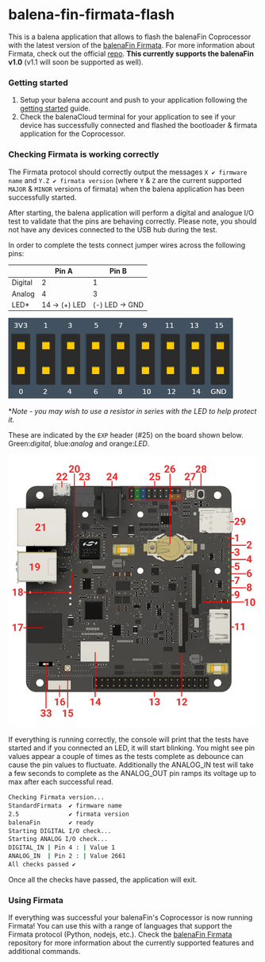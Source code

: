 # balena-fin-firmata-flash

This is a balena application that allows to flash the balenaFin Coprocessor with the latest version of the [balenaFin Firmata](https://github.com/balena-io/balena-fin-coprocessor-firmata). For more information about Firmata, check out the official [repo](https://github.com/firmata/protocol). **This currently supports the balenaFin v1.0** (v1.1 will soon be supported as well).

### Getting started

1. Setup your balena account and push to your application following the [getting started](https://www.balena.io/docs/learn/getting-started/fincm3/python/#account-setup) guide.
2. Check the balenaCloud terminal for your application to see if your device has successfully connected and flashed the bootloader & firmata application for the Coprocessor.

### Checking Firmata is working correctly

The Firmata protocol should correctly output the messages `X ✔ firmware name` and `Y.Z ✔ firmata version` (where `Y` & `Z` are the current supported `MAJOR` & `MINOR` versions of firmata) when the balena application has been successfully started.

After starting, the balena application will perform a digital and analogue I/O test to validate that the pins are behaving correctly. Please note, you should not have any devices connected to the USB hub during the test.

In order to complete the tests connect jumper wires across the following pins:

|         |     Pin A      |       Pin B        |
|---------|----------------|--------------------|
| Digital |       2        |         1          |
| Analog  |       4        |         3          |
| LED*    | 14 -> (+) LED  |   (-) LED -> GND   |

![pins](img/exp_header.png)

**Note - you may wish to use a resistor in series with the LED to help protect it.*

These are indicated by the `EXP` header (#25) on the board shown below. Green:*digital*, blue:*analog* and orange:*LED*.

![fin](img/fin_v1_0.png)

If everything is running correctly, the console will print that the tests have started and if you connected an LED, it will start blinking. You might see pin values appear a couple of times as the tests complete as debounce can cause the pin values to fluctuate. Additionally the ANALOG_IN test will take a few seconds to complete as the ANALOG_OUT pin ramps its voltage up to max after each successful read.

```bash
Checking Firmata version...
StandardFirmata  ✔ firmware name
2.5              ✔ firmata version
balenaFin        ✔ ready
Starting DIGITAL I/O check...
Starting ANALOG I/O check...
DIGITAL_IN | Pin 4 : | Value 1
ANALOG_IN  | Pin 2 : | Value 2661
All checks passed ✔
```
Once all the checks have passed, the application will exit.

### Using Firmata

If everything was successful your balenaFin's Coprocessor is now running  Firmata! You can use this with a range of languages that support the Firmata protocol (Python, nodejs, etc.). Check the [balenaFin Firmata](https://github.com/balena-io/balena-fin-coprocessor-firmata) repository for more information about the currently supported features and additional commands.
